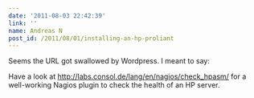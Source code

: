 ```yaml
---
date: '2011-08-03 22:42:39'
link: ''
name: Andreas N
post_id: /2011/08/01/installing-an-hp-proliant
---
```


Seems the URL got swallowed by Wordpress. I meant to say: 

Have a look at http://labs.consol.de/lang/en/nagios/check_hpasm/ for a well-working Nagios plugin to check the health of an HP server.